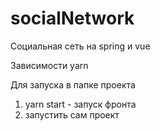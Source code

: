 # socialNetwork
Социальная сеть на spring и vue 

Зависимости yarn 

Для запуска в папке проекта
1. yarn start - запуск фронта
2. запустить сам проект
